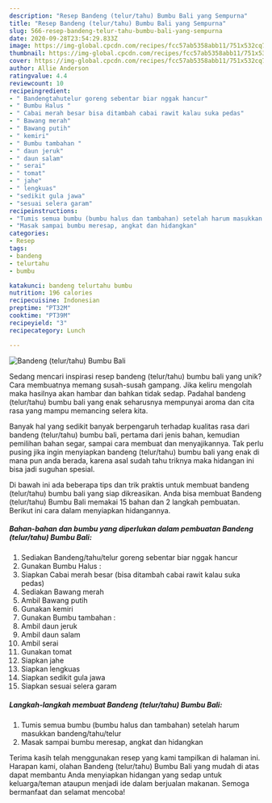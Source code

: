 ```yaml
---
description: "Resep Bandeng (telur/tahu) Bumbu Bali yang Sempurna"
title: "Resep Bandeng (telur/tahu) Bumbu Bali yang Sempurna"
slug: 566-resep-bandeng-telur-tahu-bumbu-bali-yang-sempurna
date: 2020-09-28T23:54:29.833Z
image: https://img-global.cpcdn.com/recipes/fcc57ab5358abb11/751x532cq70/bandeng-telurtahu-bumbu-bali-foto-resep-utama.jpg
thumbnail: https://img-global.cpcdn.com/recipes/fcc57ab5358abb11/751x532cq70/bandeng-telurtahu-bumbu-bali-foto-resep-utama.jpg
cover: https://img-global.cpcdn.com/recipes/fcc57ab5358abb11/751x532cq70/bandeng-telurtahu-bumbu-bali-foto-resep-utama.jpg
author: Allie Anderson
ratingvalue: 4.4
reviewcount: 10
recipeingredient:
- " Bandengtahutelur goreng sebentar biar nggak hancur"
- " Bumbu Halus "
- " Cabai merah besar bisa ditambah cabai rawit kalau suka pedas"
- " Bawang merah"
- " Bawang putih"
- " kemiri"
- " Bumbu tambahan "
- " daun jeruk"
- " daun salam"
- " serai"
- " tomat"
- " jahe"
- " lengkuas"
- "sedikit gula jawa"
- "sesuai selera garam"
recipeinstructions:
- "Tumis semua bumbu (bumbu halus dan tambahan) setelah harum masukkan bandeng/tahu/telur"
- "Masak sampai bumbu meresap, angkat dan hidangkan"
categories:
- Resep
tags:
- bandeng
- telurtahu
- bumbu

katakunci: bandeng telurtahu bumbu 
nutrition: 196 calories
recipecuisine: Indonesian
preptime: "PT32M"
cooktime: "PT39M"
recipeyield: "3"
recipecategory: Lunch

---
```



![Bandeng (telur/tahu) Bumbu Bali](https://img-global.cpcdn.com/recipes/fcc57ab5358abb11/751x532cq70/bandeng-telurtahu-bumbu-bali-foto-resep-utama.jpg)

Sedang mencari inspirasi resep bandeng (telur/tahu) bumbu bali yang unik? Cara membuatnya memang susah-susah gampang. Jika keliru mengolah maka hasilnya akan hambar dan bahkan tidak sedap. Padahal bandeng (telur/tahu) bumbu bali yang enak seharusnya mempunyai aroma dan cita rasa yang mampu memancing selera kita.

Banyak hal yang sedikit banyak berpengaruh terhadap kualitas rasa dari bandeng (telur/tahu) bumbu bali, pertama dari jenis bahan, kemudian pemilihan bahan segar, sampai cara membuat dan menyajikannya. Tak perlu pusing jika ingin menyiapkan bandeng (telur/tahu) bumbu bali yang enak di mana pun anda berada, karena asal sudah tahu triknya maka hidangan ini bisa jadi suguhan spesial.




Di bawah ini ada beberapa tips dan trik praktis untuk membuat bandeng (telur/tahu) bumbu bali yang siap dikreasikan. Anda bisa membuat Bandeng (telur/tahu) Bumbu Bali memakai 15 bahan dan 2 langkah pembuatan. Berikut ini cara dalam menyiapkan hidangannya.

<!--inarticleads1-->

##### Bahan-bahan dan bumbu yang diperlukan dalam pembuatan Bandeng (telur/tahu) Bumbu Bali:

1. Sediakan  Bandeng/tahu/telur goreng sebentar biar nggak hancur
1. Gunakan  Bumbu Halus :
1. Siapkan  Cabai merah besar (bisa ditambah cabai rawit kalau suka pedas)
1. Sediakan  Bawang merah
1. Ambil  Bawang putih
1. Gunakan  kemiri
1. Gunakan  Bumbu tambahan :
1. Ambil  daun jeruk
1. Ambil  daun salam
1. Ambil  serai
1. Gunakan  tomat
1. Siapkan  jahe
1. Siapkan  lengkuas
1. Siapkan sedikit gula jawa
1. Siapkan sesuai selera garam




<!--inarticleads2-->

##### Langkah-langkah membuat Bandeng (telur/tahu) Bumbu Bali:

1. Tumis semua bumbu (bumbu halus dan tambahan) setelah harum masukkan bandeng/tahu/telur
1. Masak sampai bumbu meresap, angkat dan hidangkan




Terima kasih telah menggunakan resep yang kami tampilkan di halaman ini. Harapan kami, olahan Bandeng (telur/tahu) Bumbu Bali yang mudah di atas dapat membantu Anda menyiapkan hidangan yang sedap untuk keluarga/teman ataupun menjadi ide dalam berjualan makanan. Semoga bermanfaat dan selamat mencoba!
